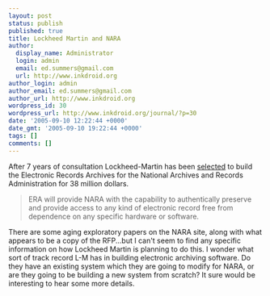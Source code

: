 ```yaml
---
layout: post
status: publish
published: true
title: Lockheed Martin and NARA
author:
  display_name: Administrator
  login: admin
  email: ed.summers@gmail.com
  url: http://www.inkdroid.org
author_login: admin
author_email: ed.summers@gmail.com
author_url: http://www.inkdroid.org
wordpress_id: 30
wordpress_url: http://www.inkdroid.org/journal/?p=30
date: '2005-09-10 12:22:44 +0000'
date_gmt: '2005-09-10 19:22:44 +0000'
tags: []
comments: []
---
```

<p>After 7 years of consultation Lockheed-Martin has been <a href="http://web.archive.org/web/20100601162705/http://archives.gov/era/acquisition/option-award.html">selected</a> to build the Electronic Records Archives for the National Archives and Records Administration for 38 million dollars.</p>
<blockquote><p>
ERA will provide NARA with the capability to authentically preserve and provide access to any kind of electronic record free from dependence on any specific hardware or software.
</p></blockquote>
<p>There are some aging exploratory papers on the NARA site, along with what appears to be a copy of the RFP...but I can't seem to find any specific information on how Lockheed Martin is planning to do this. I wonder what sort of track record L-M has in building electronic archiving software. Do they have an existing system which they are going to modify for NARA, or are they going to be building a new system from scratch?  It sure would be interesting to hear some more details.</p>
